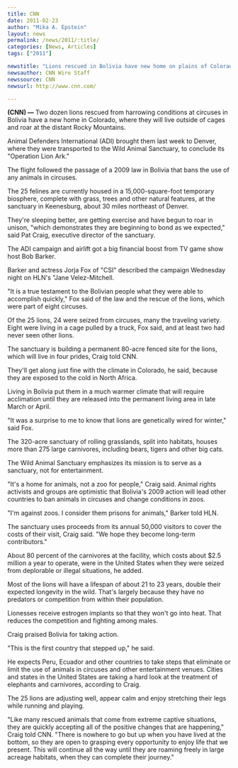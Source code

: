 ```yaml
---
title: CNN
date: 2011-02-23
author: "Mika A. Epstein"
layout: news
permalink: /news/2011/:title/
categories: [News, Articles]
tags: ["2011"]

newstitle: "Lions rescued in Bolivia have new home on plains of Colorado  "
newsauthor: CNN Wire Staff
newssource: CNN
newsurl: http://www.cnn.com/

---
```


**(CNN) &#8212;** Two dozen lions rescued from harrowing conditions at circuses in Bolivia have a new home in Colorado, where they will live outside of cages and roar at the distant Rocky Mountains.

Animal Defenders International (ADI) brought them last week to Denver, where they were transported to the Wild Animal Sanctuary, to conclude its "Operation Lion Ark."

The flight followed the passage of a 2009 law in Bolivia that bans the use of any animals in circuses.

The 25 felines are currently housed in a 15,000-square-foot temporary biosphere, complete with grass, trees and other natural features, at the sanctuary in Keenesburg, about 30 miles northeast of Denver.

They're sleeping better, are getting exercise and have begun to roar in unison, "which demonstrates they are beginning to bond as we expected," said Pat Craig, executive director of the sanctuary.

The ADI campaign and airlift got a big financial boost from TV game show host Bob Barker.

Barker and actress Jorja Fox of "CSI" described the campaign Wednesday night on HLN's "Jane Velez-Mitchell.

"It is a true testament to the Bolivian people what they were able to accomplish quickly," Fox said of the law and the rescue of the lions, which were part of eight circuses.

Of the 25 lions, 24 were seized from circuses, many the traveling variety. Eight were living in a cage pulled by a truck, Fox said, and at least two had never seen other lions.

The sanctuary is building a permanent 80-acre fenced site for the lions, which will live in four prides, Craig told CNN.

They'll get along just fine with the climate in Colorado, he said, because they are exposed to the cold in North Africa.

Living in Bolivia put them in a much warmer climate that will require acclimation until they are released into the permanent living area in late March or April.

"It was a surprise to me to know that lions are genetically wired for winter," said Fox.

The 320-acre sanctuary of rolling grasslands, split into habitats, houses more than 275 large carnivores, including bears, tigers and other big cats.

The Wild Animal Sanctuary emphasizes its mission is to serve as a sanctuary, not for entertainment.

"It's a home for animals, not a zoo for people," Craig said.
Animal rights activists and groups are optimistic that Bolivia's 2009 action will lead other countries to ban animals in circuses and change conditions in zoos.

"I'm against zoos. I consider them prisons for animals," Barker told HLN.

The sanctuary uses proceeds from its annual 50,000 visitors to cover the costs of their visit, Craig said. "We hope they become long-term contributors."

About 80 percent of the carnivores at the facility, which costs about $2.5 million a year to operate, were in the United States when they were seized from deplorable or illegal situations, he added.

Most of the lions will have a lifespan of about 21 to 23 years, double their expected longevity in the wild. That's largely because they have no predators or competition from within their population.

Lionesses receive estrogen implants so that they won't go into heat. That reduces the competition and fighting among males.

Craig praised Bolivia for taking action.

"This is the first country that stepped up," he said.

He expects Peru, Ecuador and other countries to take steps that eliminate or limit the use of animals in circuses and other entertainment venues. Cities and states in the United States are taking a hard look at the treatment of elephants and carnivores, according to Craig.

The 25 lions are adjusting well, appear calm and enjoy stretching their legs while running and playing.

"Like many rescued animals that come from extreme captive situations, they are quickly accepting all of the positive changes that are happening," Craig told CNN. "There is nowhere to go but up when you have lived at the bottom, so they are open to grasping every opportunity to enjoy life that we present. This will continue all the way until they are roaming freely in large acreage habitats, when they can complete their journey."
